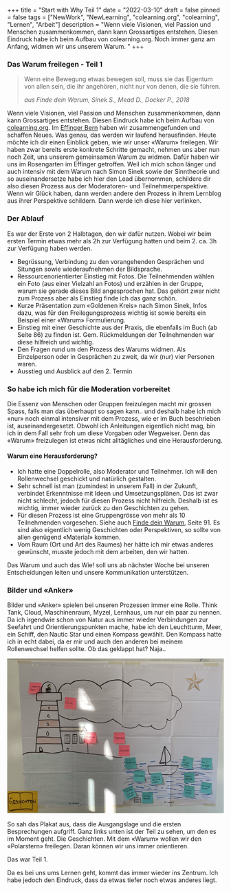 +++
title = "Start with Why Teil 1"
date = "2022-03-10"
draft = false
pinned = false
tags = ["NewWork", "NewLearning", "colearning.org", "colearning", "Lernen", "Arbeit"]
description = "Wenn viele Visionen, viel Passion und Menschen zusammenkommen, dann kann Grossartiges entstehen. Diesen Eindruck habe ich beim Aufbau von colearning.org. Noch immer ganz am Anfang, widmen wir uns unserem Warum. "
+++
### Das Warum freilegen - Teil 1

> Wenn eine Bewegung etwas bewegen soll, muss sie das Eigentum von allen sein, die ihr angehören, nicht nur von denen, die sie führen. 
>
> *aus Finde dein Warum, Sinek S., Mead D., Docker P., 2018*

Wenn viele Visionen, viel Passion und Menschen zusammenkommen, dann kann Grossartiges entstehen. Diesen Eindruck habe ich beim Aufbau von[ colearning.org](https://www.colearning.org). Im [Effinger Bern](https://www.effinger.ch) haben wir zusammengefunden und schaffen Neues. Was genau, das werden wir laufend herausfinden. Heute möchte ich dir einen Einblick geben, wie wir unser «Warum» freilegen. Wir haben zwar bereits erste konkrete Schritte gemacht, nehmen uns aber nun noch Zeit, uns unserem gemeinsamen Warum zu widmen. Dafür haben wir uns im Rosengarten im Effinger getroffen. Weil ich mich schon länger und auch intensiv mit dem Warum nach Simon Sinek sowie der Sinntheorie und so auseinandersetze habe ich hier den Lead übernommen, schildere dir also diesen Prozess aus der Moderatoren- und Teilnehmerperspektive. Wenn wir Glück haben, dann werden andere den Prozess in ihrem Lernblog aus ihrer Perspektive schildern. Dann werde ich diese hier verlinken. 

### Der Ablauf

Es war der Erste von 2 Halbtagen, den wir dafür nutzen. Wobei wir beim ersten Termin etwas mehr als 2h zur Verfügung hatten und beim 2. ca. 3h zur Verfügung haben werden. 

* Begrüssung, Verbindung zu den vorangehenden Gesprächen und Situngen sowie wiederaufnehmen der Bildsprache. 
* Ressourcenorientierter Einstieg mit Fotos. Die Teilnehmenden wählen ein Foto (aus einer Vielzahl an Fotos) und erzählen in der Gruppe, warum sie gerade dieses Bild angesprochen hat. Das gehört zwar nicht zum Prozess aber als Einstieg finde ich das ganz schön. 
* Kurze Präsentation zum «Goldenen Kreis» nach Simon Sinek, Infos dazu, was für den Freilegungsprozess wichtig ist sowie bereits ein Beispiel einer «Warum» Formulierung. 
* Einstieg mit einer Geschichte aus der Praxis, die ebenfalls im Buch (ab Seite 86) zu finden ist. Gem. Rückmeldungen der Teilnehmenden war diese hilfreich und wichtig. 
* Den Fragen rund um den Prozess des Warums widmen. Als Einzelperson oder in Gesprächen zu zweit, da wir (nur) vier Personen waren. 
* Ausstieg und Ausblick auf den 2. Termin

### So habe ich mich für die Moderation vorbereitet

Die Essenz von Menschen oder Gruppen freizulegen macht mir grossen Spass, falls man das überhaupt so sagen kann.. und deshalb habe ich mich «nur» noch einmal intensiver mit dem Prozess, wie er im Buch beschrieben ist, auseinandergesetzt. Obwohl ich Anleitungen eigentlich nicht mag, bin ich in dem Fall sehr froh um diese Vorgaben oder Wegweiser. Denn das «Warum» freizulegen ist etwas nicht alltägliches und eine Herausforderung. 

#### Warum eine Herausforderung?

* Ich hatte eine Doppelrolle, also Moderator und Teilnehmer. Ich will den Rollenwechsel geschickt und natürlich gestalten.
* Sehr schnell ist man (zumindest in unserem Fall) in der Zukunft, verbindet Erkenntnisse mit Ideen und Umsetzungsplänen. Das ist zwar nicht schlecht, jedoch für diesen Prozess nicht hilfreich. Deshalb ist es wichtig, immer wieder zurück zu den Geschichten zu gehen. 
* Für diesen Prozess ist eine Gruppengrösse von mehr als 10 Teilnehmenden vorgesehen. Siehe auch [Finde dein Warum](https://www.exlibris.ch/de/buecher-buch/deutschsprachige-buecher/simon-sinek/finde-dein-warum/id/9783868816747?gclid=CjwKCAiA4KaRBhBdEiwAZi1zziwl7_4VXoZk8ZZj5LRDKM4Exuv_XfqdAL53a16oY66FSOn3O-2czxoCJAUQAvD_BwE&gclsrc=aw.ds), Seite 91. Es sind also eigentlich wenig Geschichten oder Perspektiven, so sollte von allen genügend «Material» kommen. 
* Vom Raum (Ort und Art des Raumes) her hätte ich mir etwas anderes gewünscht, musste jedoch mit dem arbeiten, den wir hatten. 

Das Warum und auch das Wie! soll uns ab nächster Woche bei unseren Entscheidungen leiten und unsere Kommunikation unterstützen. 

### Bilder und «Anker»

Bilder und «Anker» spielen bei unseren Prozessen immer eine Rolle. Think Tank, Cloud, Maschinenraum, Myzel, Lernhaus, um nur ein paar zu nennen. Da ich irgendwie schon von Natur aus immer wieder Verbindungen zur Seefahrt und Orientierungspunkten mache, habe ich den Leuchtturm, Meer, ein Schiff, den Nautic Star und einen Kompass gewählt. Den Kompass hatte ich in echt dabei, da er mir und auch den anderen bei meinem Rollenwechsel helfen sollte. Ob das geklappt hat? Naja.. 

![](img_4792-2.jpg)

So sah das Plakat aus, dass die Ausgangslage und die ersten Besprechungen aufgriff. Ganz links unten ist der Teil zu sehen, um den es im Moment geht. Die Geschichten. Mit dem «Warum» wollen wir den «Polarstern» freilegen. Daran können wir uns immer orientieren. 

Das war Teil 1.

Da es bei uns ums Lernen geht, kommt das immer wieder ins Zentrum. Ich habe jedoch den Eindruck, dass da etwas tiefer noch etwas anderes liegt.
